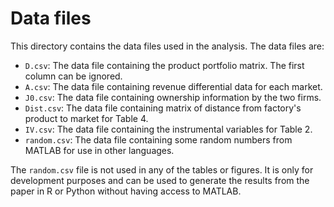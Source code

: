 # Data files

This directory contains the data files used in the analysis. The data files are:

- `D.csv`: The data file containing the product portfolio matrix. The first column can be ignored.
- `A.csv`: The data file containing revenue differential data for each market.
- `J0.csv`: The data file containing ownership information by the two firms.
- `Dist.csv`: The data file containing matrix of distance from factory's product to market for Table 4.
- `IV.csv`: The data file containing the instrumental variables for Table 2.
- `random.csv`: The data file containing some random numbers from MATLAB for use in other languages.

The `random.csv` file is not used in any of the tables or figures. It is only for development purposes and can be used to generate the results from the paper in R or Python without having access to MATLAB.
